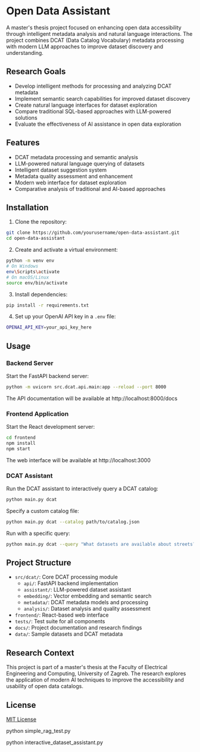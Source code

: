 # Open Data Assistant

A master's thesis project focused on enhancing open data accessibility through intelligent metadata analysis and natural language interactions. The project combines DCAT (Data Catalog Vocabulary) metadata processing with modern LLM approaches to improve dataset discovery and understanding.

## Research Goals

- Develop intelligent methods for processing and analyzing DCAT metadata
- Implement semantic search capabilities for improved dataset discovery
- Create natural language interfaces for dataset exploration
- Compare traditional SQL-based approaches with LLM-powered solutions
- Evaluate the effectiveness of AI assistance in open data exploration

## Features

- DCAT metadata processing and semantic analysis
- LLM-powered natural language querying of datasets
- Intelligent dataset suggestion system
- Metadata quality assessment and enhancement
- Modern web interface for dataset exploration
- Comparative analysis of traditional and AI-based approaches

## Installation

1. Clone the repository:
```bash
git clone https://github.com/yourusername/open-data-assistant.git
cd open-data-assistant
```

2. Create and activate a virtual environment:
```bash
python -m venv env
# On Windows
env\Scripts\activate
# On macOS/Linux
source env/bin/activate
```

3. Install dependencies:
```bash
pip install -r requirements.txt
```

4. Set up your OpenAI API key in a `.env` file:
```bash
OPENAI_API_KEY=your_api_key_here
```

## Usage

### Backend Server

Start the FastAPI backend server:

```bash
python -m uvicorn src.dcat.api.main:app --reload --port 8000
```

The API documentation will be available at http://localhost:8000/docs

### Frontend Application

Start the React development server:

```bash
cd frontend
npm install
npm start
```

The web interface will be available at http://localhost:3000

### DCAT Assistant

Run the DCAT assistant to interactively query a DCAT catalog:

```bash
python main.py dcat
```

Specify a custom catalog file:

```bash
python main.py dcat --catalog path/to/catalog.json
```

Run with a specific query:

```bash
python main.py dcat --query "What datasets are available about streets?"
```

## Project Structure

- `src/dcat/`: Core DCAT processing module
  - `api/`: FastAPI backend implementation
  - `assistant/`: LLM-powered dataset assistant
  - `embedding/`: Vector embedding and semantic search
  - `metadata/`: DCAT metadata models and processing
  - `analysis/`: Dataset analysis and quality assessment
- `frontend/`: React-based web interface
- `tests/`: Test suite for all components
- `docs/`: Project documentation and research findings
- `data/`: Sample datasets and DCAT metadata

## Research Context

This project is part of a master's thesis at the Faculty of Electrical Engineering and Computing, University of Zagreb. The research explores the application of modern AI techniques to improve the accessibility and usability of open data catalogs.

## License

[MIT License](LICENSE)


python simple_rag_test.py

python interactive_dataset_assistant.py